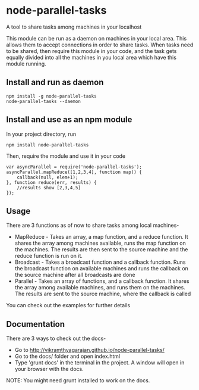 # node-parallel-tasks
A tool to share tasks among machines in your localhost

This module can be run as a daemon on machines in your local area. This allows them to accept connections
in order to share tasks. When tasks need to be shared, then require this module in your code, and
the task gets equally divided into all the machines in you local area which have this module running.

## Install and run as daemon
```
npm install -g node-parallel-tasks
node-parallel-tasks --daemon
```

## Install and use as an npm module
In your project directory, run
```
npm install node-parallel-tasks
```
Then, require the module and use it in your code
```
var asyncParallel = require('node-parallel-tasks');
asyncParallel.mapReduce([1,2,3,4], function map() {
	callback(null, elem+1);
}, function reduce(err, results) {
	//results show [2,3,4,5]
});
```

## Usage
There are 3 functions as of now to share tasks among local machines-
- MapReduce - Takes an array, a map function, and a reduce function. It shares the array among machines available, runs the map function on the machines. The results are then sent to the source machine and the reduce function is run on it.
- Broadcast - Takes a broadcast function and a callback function. Runs the broadcast function on available machines and runs the callback on the source machine after all broadcasts are done
- Parallel - Takes an array of functions, and a callback function. It shares the array among available machines, and runs them on the machines. The results are sent to the source machine, where the callback is called

You can check out the examples for further details

## Documentation
There are 3 ways to check out the docs-
- Go to http://vikramthyagarajan.github.io/node-parallel-tasks/
- Go to the docs/ folder and open index.html
- Type 'grunt docs' in the terminal in the project. A window will open in your browser with the docs. 

NOTE: You might need grunt installed to work on the docs.
